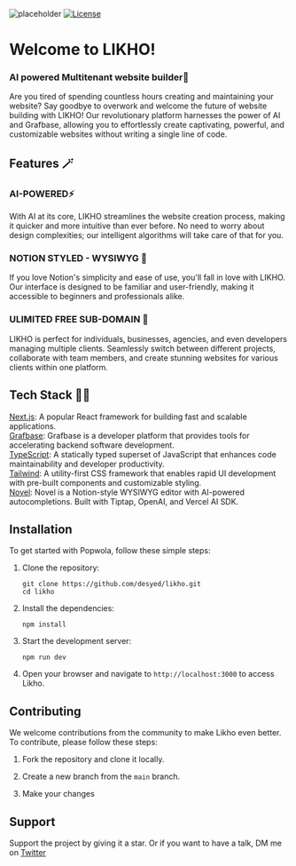 ![placeholder](https://github.com/desyed/likho/assets/18189873/5fbd59cd-79b7-4741-8680-2722ef692ec1)
[![License](https://img.shields.io/badge/license-MIT-blue.svg)](https://github.com/your-username/popwola/blob/main/LICENSE)
# Welcome to LIKHO!
### AI powered Multitenant website builder🥳

Are you tired of spending countless hours creating and maintaining your website? Say goodbye to overwork and welcome the future of website building with LIKHO! Our revolutionary platform harnesses the power of AI and Grafbase, allowing you to effortlessly create captivating, powerful, and customizable websites without writing a single line of code.

## Features 🪄

### AI-POWERED⚡
With AI at its core, LIKHO streamlines the website creation process, making it quicker and more intuitive than ever before. No need to worry about design complexities; our intelligent algorithms will take care of that for you.

### NOTION STYLED - WYSIWYG 🔨
If you love Notion's simplicity and ease of use, you'll fall in love with LIKHO. Our interface is designed to be familiar and user-friendly, making it accessible to beginners and professionals alike.

### ULIMITED FREE SUB-DOMAIN 🚀
LIKHO is perfect for individuals, businesses, agencies, and even developers managing multiple clients. Seamlessly switch between different projects, collaborate with team members, and create stunning websites for various clients within one platform.



## Tech Stack 🧑‍💻

<a href="https://nextjs.org" target="blank">Next.js</a>: A popular React framework for building fast and scalable applications. <br />
<a href="https://grafbase.com" target="blank">Grafbase</a>: Grafbase is a developer platform that provides tools for accelerating backend software development. <br />
<a href="https://www.typescriptlang.org/" target="blank">TypeScript</a>: A statically typed superset of JavaScript that enhances code maintainability and developer productivity. <br />
<a href="https://tailwindcss.com/" target="blank">Tailwind<a>: A utility-first CSS framework that enables rapid UI development with pre-built components and customizable styling. <br/>
<a href="https://novel.sh/" target="blank">Novel<a>: Novel is a Notion-style WYSIWYG editor with AI-powered autocompletions. Built with Tiptap, OpenAI, and Vercel AI SDK.

## Installation

To get started with Popwola, follow these simple steps:

1. Clone the repository:

   ```shell
   git clone https://github.com/desyed/likho.git
   cd likho
   ```

2. Install the dependencies:

   ```shell
   npm install
   ```

3. Start the development server:

   ```shell
   npm run dev
   ```

4. Open your browser and navigate to `http://localhost:3000` to access Likho.

## Contributing

We welcome contributions from the community to make Likho even better. To contribute, please follow these steps:

1. Fork the repository and clone it locally.

2. Create a new branch from the `main` branch.

3. Make your changes

## Support
Support the project by giving it a star.
  Or if you want to have a talk, DM me on <a href="https://twitter.com/dev_syedshihab" target="blank">Twitter</a>
